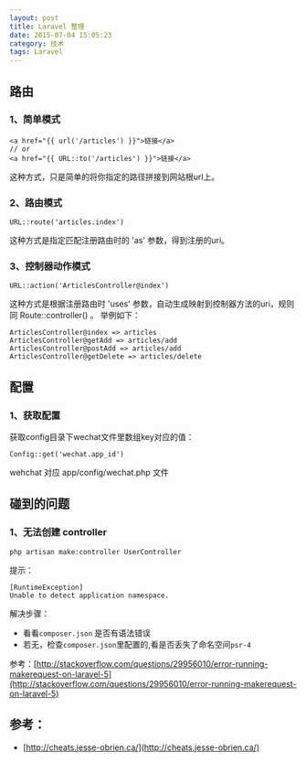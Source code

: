 ```yaml
---
layout: post
title: Laravel 整理
date: 2015-07-04 15:05:23
category: 技术  
tags: Laravel
---
```


## 路由

### 1、简单模式
 
	<a href="{{ url('/articles') }}">链接</a>
	// or
	<a href="{{ URL::to('/articles') }}">链接</a>
	
这种方式，只是简单的将你指定的路径拼接到网站根url上。
	
	
### 2、路由模式

	URL::route('articles.index')
	
这种方式是指定匹配注册路由时的 'as' 参数，得到注册的uri。

### 3、控制器动作模式

	URL::action('ArticlesController@index')
	
这种方式是根据注册路由时 'uses' 参数，自动生成映射到控制器方法的uri，规则同 Route::controller() 。 举例如下：

	ArticlesController@index => articles
	ArticlesController@getAdd => articles/add
	ArticlesController@postAdd => articles/add
	ArticlesController@getDelete => articles/delete
	
	
	
## 配置

### 1、获取配置

获取config目录下wechat文件里数组key对应的值：		

	Config::get('wechat.app_id')  
	
wehchat 对应 app/config/wechat.php 文件


## 碰到的问题

### 1、无法创建 controller

	php artisan make:controller UserController
	
提示：
	
	[RuntimeException]
	Unable to detect application namespace.
	
解决步骤：

- 看看`composer.json` 是否有语法错误	
- 若无，检查`composer.json`里配置的,看是否丢失了命名空间`psr-4`


参考：[http://stackoverflow.com/questions/29956010/error-running-makerequest-on-laravel-5](http://stackoverflow.com/questions/29956010/error-running-makerequest-on-laravel-5)

	
	





## 参考：
 - [http://cheats.jesse-obrien.ca/](http://cheats.jesse-obrien.ca/)
	
		